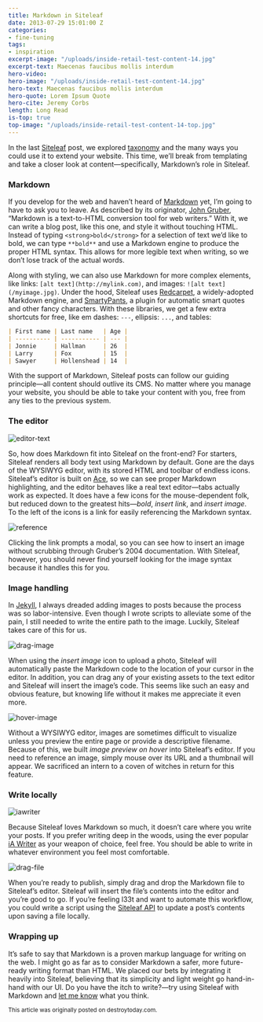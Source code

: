 ```yaml
---
title: Markdown in Siteleaf
date: 2013-07-29 15:01:00 Z
categories:
- fine-tuning
tags:
- inspiration
excerpt-image: "/uploads/inside-retail-test-content-14.jpg"
excerpt-text: Maecenas faucibus mollis interdum
hero-video: 
hero-image: "/uploads/inside-retail-test-content-14.jpg"
hero-text: Maecenas faucibus mollis interdum
hero-quote: Lorem Ipsum Quote
hero-cite: Jeremy Corbs
length: Long Read
is-top: true
top-image: "/uploads/inside-retail-test-content-14-top.jpg"
---
```


In the last [Siteleaf](http://siteleaf.com) post, we explored [taxonomy](/blog/taxonomy-in-siteleaf) and the many ways you could use it to extend your website. This time, we’ll break from templating and take a closer look at content—specifically, Markdown’s role in Siteleaf.

### Markdown

If you develop for the web and haven’t heard of [Markdown](http://daringfireball.net/projects/markdown/) yet, I’m going to have to ask you to leave. As described by its originator, [John Gruber](http://daringfireball.net), “Markdown is a text-to-HTML conversion tool for web writers.” With it, we can write a blog post, like this one, and style it without touching HTML. Instead of typing `<strong>bold</strong>` for a selection of text we’d like to bold, we can type `**bold**` and use a Markdown engine to produce the proper HTML syntax. This allows for more legible text when writing, so we don’t lose track of the actual words.

Along with styling, we can also use Markdown for more complex elements, like links: `[alt text](http://mylink.com)`, and images: `![alt text](/myimage.jpg)`. Under the hood, Siteleaf uses [Redcarpet](https://github.com/vmg/redcarpet), a widely-adopted Markdown engine, and [SmartyPants](http://daringfireball.net/projects/smartypants/), a plugin for automatic smart quotes and other fancy characters. With these libraries, we get a few extra shortcuts for free, like em dashes: `---`, ellipsis: `...`, and tables:

```markdown
| First name | Last name   | Age |
| ---------- | ----------- | --- |
| Jonnie     | Hallman     | 26  |
| Larry      | Fox         | 15  |
| Sawyer     | Hollenshead | 14  |
```

With the support of Markdown, Siteleaf posts can follow our guiding principle—all content should outlive its CMS. No matter where you manage your website, you should be able to take your content with you, free from any ties to the previous system.


### The editor

![editor-text](/uploads/markdown-in-siteleaf-editor-text.jpg) 

So, how does Markdown fit into Siteleaf on the front-end? For starters, Siteleaf renders all body text using Markdown by default. Gone are the days of the WYSIWYG editor, with its stored HTML and toolbar of endless icons. Siteleaf’s editor is built on [Ace](http://ace.c9.io/), so we can see proper Markdown highlighting, and the editor behaves like a real text editor—tabs actually work as expected. It does have a few icons for the mouse-dependent folk, but reduced down to the greatest hits—*bold*, *insert link*, and *insert image*. To the left of the icons is a link for easily referencing the Markdown syntax. 

![reference](/uploads/markdown-in-siteleaf-reference.jpg)

Clicking the link prompts a modal, so you can see how to insert an image without scrubbing through Gruber’s 2004 documentation. With Siteleaf, however, you should never find yourself looking for the image syntax because it handles this for you.

### Image handling

In [Jekyll](http://jekyllrb.com), I always dreaded adding images to posts because the process was so labor-intensive. Even though I wrote scripts to alleviate some of the pain, I still needed to write the entire path to the image. Luckily, Siteleaf takes care of this for us.

![drag-image](/uploads/markdown-in-siteleaf-drag-image.jpg) 

When using the *insert image* icon to upload a photo, Siteleaf will automatically paste the Markdown code to the location of your cursor in the editor. In addition, you can drag any of your existing assets to the text editor and Siteleaf will insert the image’s code. This seems like such an easy and obvious feature, but knowing life without it makes me appreciate it even more.

![hover-image](/uploads/markdown-in-siteleaf-hover-image.jpg) 

Without a WYSIWYG editor, images are sometimes difficult to visualize unless you preview the entire page or provide a descriptive filename. Because of this, we built *image preview on hover* into Siteleaf’s editor. If you need to reference an image, simply mouse over its URL and a thumbnail will appear. We sacrificed an intern to a coven of witches in return for this feature.

### Write locally

![iawriter](/uploads/markdown-in-siteleaf-iawriter.jpg) 

Because Siteleaf loves Markdown so much, it doesn’t care where you write your posts. If you prefer writing deep in the woods, using the ever popular [iA Writer](http://www.iawriter.com/mac/) as your weapon of choice, feel free. You should be able to write in whatever environment you feel most comfortable.

![drag-file](/uploads/markdown-in-siteleaf-drag-file.png) 

When you’re ready to publish, simply drag and drop the Markdown file to Siteleaf’s editor. Siteleaf will insert the file’s contents into the editor and you’re good to go. If you’re feeling l33t and want to automate this workflow, you could write a script using the [Siteleaf API](https://github.com/siteleaf/siteleaf-api/) to update a post’s contents upon saving a file locally.

### Wrapping up

It’s safe to say that Markdown is a proven markup language for writing on the web. I might go as far as to consider Markdown a safer, more future-ready writing format than HTML. We placed our bets by integrating it heavily into Siteleaf, believing that its simplicity and light weight go hand-in-hand with our UI. Do you have the itch to write?—try using Siteleaf with Markdown and [let me know](http://twitter.com/siteleaf) what you think.

<small>This article was originally posted on destroytoday.com.</small>
